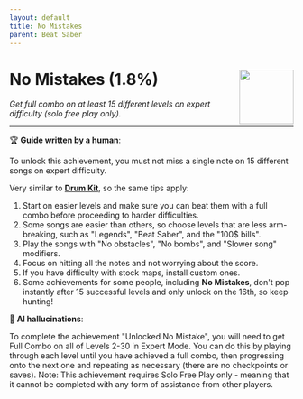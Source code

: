 ```yaml
---
layout: default
title: No Mistakes
parent: Beat Saber
---
```


# No Mistakes (1.8%) <img align="right" src="https://cdn.cloudflare.steamstatic.com/steamcommunity/public/images/apps/620980/071a27bff15d1f2a87461b29b7052ca4ace32586.jpg" width="96" height="96">

_Get full combo on at least 15 different levels on expert difficulty (solo free play only)._

***

:trophy: **Guide written by a human**:

To unlock this achievement, you must not miss a single note on 15 different songs on expert difficulty. 

Very similar to [**Drum Kit**](Drum_Kit.md), so the same tips apply:
1. Start on easier levels and make sure you can beat them with a full combo before proceeding to harder difficulties.
2. Some songs are easier than others, so choose levels that are less arm-breaking, such as "Legends", "Beat Saber", and the "100$ bills".
3. Play the songs with "No obstacles", "No bombs", and "Slower song" modifiers.
4. Focus on hitting all the notes and not worrying about the score.
5. If you have difficulty with stock maps, install custom ones.
6. Some achievements for some people, including **No Mistakes**, don't pop instantly after 15 successful levels and only unlock on the 16th, so keep hunting!

:robot: **AI hallucinations**:

To complete the achievement "Unlocked No Mistake", you will need to get Full Combo on all of Levels 2-30 in Expert Mode. You can do this by playing through each level until you have achieved a full combo, then progressing onto the next one and repeating as necessary (there are no checkpoints or saves).
Note: This achievement requires Solo Free Play only - meaning that it cannot be completed with any form of assistance from other players.
